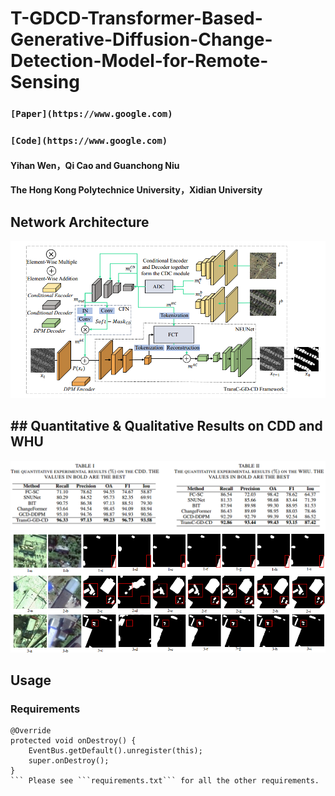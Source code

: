 # T-GDCD-Transformer-Based-Generative-Diffusion-Change-Detection-Model-for-Remote-Sensing

### `[Paper](https://www.google.com)`
### `[Code](https://www.google.com)`

#### Yihan Wen，Qi Cao and Guanchong Niu
####  The Hong Kong Polytechnice University，Xidian University
## Network Architecture
![输入图片说明](photos/4.png)
##  ## Quantitative & Qualitative Results on CDD and WHU
![输入图片说明](photos/5.png)
![输入图片说明](photos/2.png)
##  Usage
### Requirements
```
@Override
protected void onDestroy() {
    EventBus.getDefault().unregister(this);
    super.onDestroy();
}
``` Please see ```requirements.txt``` for all the other requirements.

